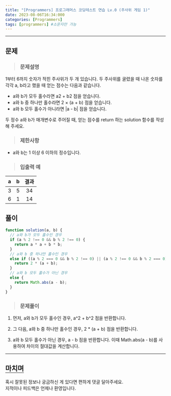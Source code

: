 ```yaml
---
title: "[Programmers] 프로그래머스 코딩테스트 연습 Lv.0 (주사위 게임 1)"
date: 2023-08-06T16:34:000
categories: [Programmers]
tags: [programmers] #소문자만 가능
---
```


---

## <b>문제</b>

<h3><blockquote>문제설명
</blockquote></h3>

1부터 6까지 숫자가 적힌 주사위가 두 개 있습니다. 두 주사위를 굴렸을 때 나온 숫자를 각각 a, b라고 했을 때 얻는 점수는 다음과 같습니다.

- a와 b가 모두 홀수라면 a2 + b2 점을 얻습니다.
- a와 b 중 하나만 홀수라면 2 × (a + b) 점을 얻습니다.
- a와 b 모두 홀수가 아니라면 |a - b| 점을 얻습니다.

두 정수 a와 b가 매개변수로 주어질 때, 얻는 점수를 return 하는 solution 함수를 작성해 주세요.

<h3><blockquote>제한사항
</blockquote></h3>

- a와 b는 1 이상 6 이하의 정수입니다.

<h3><blockquote>입출력 예
</blockquote></h3>

| a   |  b  | 결과 |
| --- | :-: | :--: |
| 3   |  5  |  34  |
| 6   |  1  |  14  |

## <b>풀이</b>

```js
function solution(a, b) {
  // a와 b가 모두 홀수인 경우
  if (a % 2 !== 0 && b % 2 !== 0) {
    return a * a + b * b;
  }
  // a와 b 중 하나만 홀수인 경우
  else if ((a % 2 === 0 && b % 2 !== 0) || (a % 2 !== 0 && b % 2 === 0)) {
    return 2 * (a + b);
  }
  // a와 b 모두 홀수가 아닌 경우
  else {
    return Math.abs(a - b);
  }
}
```

<h3><blockquote>문제풀이
</blockquote></h3>

1. 먼저, a와 b가 모두 홀수인 경우, a^2 + b^2 점을 반환합니다.

2. 그 다음, a와 b 중 하나만 홀수인 경우, 2 * (a + b) 점을 반환합니다.

3. a와 b 모두 홀수가 아닌 경우, a - b 점을 반환합니다. 이때 Math.abs(a - b)를 사용하여 차이의 절대값을 계산합니다.

---

## <b style="border-bottom:2px solid gray"><b>마치며</b></b>

<P>혹시 잘못된 정보나 궁금하신 게 있다면 편하게 댓글 달아주세요.<br/>
지적이나 피드백은 언제나 환영입니다.</p>

